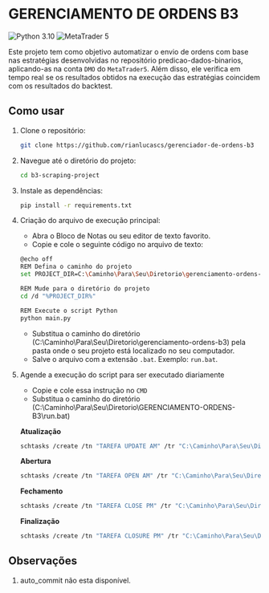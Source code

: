 <!-- ![polvo](https://i.gifer.com/EGU.gif) -->

# GERENCIAMENTO DE ORDENS B3

![Python 3.10](https://img.shields.io/badge/Python-3.10-blue?logo=python&logoColor=white&color=3776ab&style=flat-square) ![MetaTrader 5](https://www.icmcapital.com/assets/images/mt5-logo-mob.png)

Este projeto tem como objetivo automatizar o envio de ordens com base nas estratégias desenvolvidas no repositório predicao-dados-binarios, aplicando-as na conta `DMO` do `MetaTrader5`. Além disso, ele verifica em tempo real se os resultados obtidos na execução das estratégias coincidem com os resultados do backtest.

## Como usar

1. Clone o repositório:
    ```bash
    git clone https://github.com/rianlucascs/gerenciador-de-ordens-b3

2. Navegue até o diretório do projeto:
    ```bash
    cd b3-scraping-project

3. Instale as dependências:
    ```bash
    pip install -r requirements.txt

4. Criação do arquivo de execução principal:
    - Abra o Bloco de Notas ou seu editor de texto favorito.
    - Copie e cole o seguinte código no arquivo de texto:
    ```bash
    @echo off
    REM Defina o caminho do projeto
    set PROJECT_DIR=C:\Caminho\Para\Seu\Diretorio\gerenciamento-ordens-b3

    REM Mude para o diretório do projeto
    cd /d "%PROJECT_DIR%"

    REM Execute o script Python
    python main.py
    ```
    - Substitua o caminho do diretório (C:\Caminho\Para\Seu\Diretorio\gerenciamento-ordens-b3) pela pasta onde o seu projeto está localizado no seu computador.
    - Salve o arquivo com a extensão `.bat`. Exemplo: `run.bat`.

5. Agende a execução do script para ser executado diariamente
    
    - Copie e cole essa instrução no `CMD`
    - Substitua o caminho do diretório (C:\Caminho\Para\Seu\Diretorio\GERENCIAMENTO-ORDENS-B3\run.bat)

    **Atualização**
    ```bash
    schtasks /create /tn "TAREFA UPDATE AM" /tr "C:\Caminho\Para\Seu\Diretorio\GERENCIAMENTO-ORDENS-B3\run.bat" /sc daily /st 08:30
    ```

    **Abertura**
    ```bash
    schtasks /create /tn "TAREFA OPEN AM" /tr "C:\Caminho\Para\Seu\Diretorio\GERENCIAMENTO-ORDENS-B3\run.bat" /sc daily /st 08:50
    ```

    **Fechamento**
    ```bash
    schtasks /create /tn "TAREFA CLOSE PM" /tr "C:\Caminho\Para\Seu\Diretorio\GERENCIAMENTO-ORDENS-B3\run.bat" /sc daily /st 16:35
    ```

    **Finalização**
    ```bash
    schtasks /create /tn "TAREFA CLOSURE PM" /tr "C:\Caminho\Para\Seu\Diretorio\GERENCIAMENTO-ORDENS-B3\run.bat" /sc daily /st 17:30
    ``` 

## Observações
1. auto_commit não esta disponível.